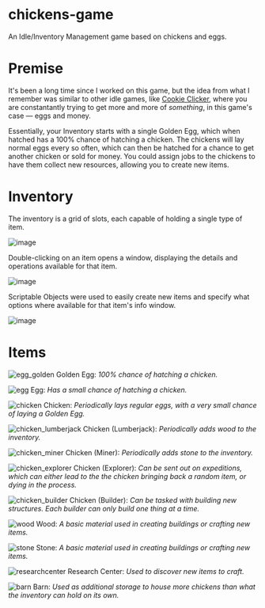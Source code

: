 # chickens-game
 An Idle/Inventory Management game based on chickens and eggs.
 
# Premise
 It's been a long time since I worked on this game, but the idea from what I remember was similar to other idle games, like [Cookie Clicker](https://orteil.dashnet.org/cookieclicker/), where you are constantantly trying to get more and more of *something*, in this game's case — eggs and money.

Essentially, your Inventory starts with a single Golden Egg, which when hatched has a 100% chance of hatching a chicken. The chickens will lay normal eggs every so often, which can then be hatched for a chance to get another chicken or sold for money. You could assign jobs to the chickens to have them collect new resources, allowing you to create new items.

# Inventory
The inventory is a grid of slots, each capable of holding a single type of item.

![image](https://user-images.githubusercontent.com/44419210/122652849-e572c100-d0f5-11eb-9eb9-c7a8abdc5034.png)

Double-clicking on an item opens a window, displaying the details and operations available for that item.

![image](https://user-images.githubusercontent.com/44419210/122652920-55814700-d0f6-11eb-820a-bf052dcf7e07.png)

Scriptable Objects were used to easily create new items and specify what options where available for that item's info window.

![image](https://user-images.githubusercontent.com/44419210/122652984-9711f200-d0f6-11eb-9433-95702b8ea696.png)
 
# Items
![egg_golden](https://user-images.githubusercontent.com/44419210/122652558-53b68400-d0f4-11eb-9312-12f3cf4c379d.png) Golden Egg: *100% chance of hatching a chicken.*

![egg](https://user-images.githubusercontent.com/44419210/122652496-194ce700-d0f4-11eb-8e6d-f4c30ea09e5e.png) Egg: *Has a small chance of hatching a chicken.*

![chicken](https://user-images.githubusercontent.com/44419210/122652580-6630bd80-d0f4-11eb-826c-8f55f0671844.png) Chicken: *Periodically lays regular eggs, with a very small chance of laying a Golden Egg.*

![chicken_lumberjack](https://user-images.githubusercontent.com/44419210/122652606-8bbdc700-d0f4-11eb-9a8d-610d45c75f05.png) Chicken (Lumberjack): *Periodically adds wood to the inventory.*

![chicken_miner](https://user-images.githubusercontent.com/44419210/122652634-a728d200-d0f4-11eb-9e3a-265c8e94f7b5.png) Chicken (Miner): *Periodically adds stone to the inventory.*

![chicken_explorer](https://user-images.githubusercontent.com/44419210/122652665-c45da080-d0f4-11eb-91a7-75f4bd6078a6.png) Chicken (Explorer): *Can be sent out on expeditions, which can either lead to the the chicken bringing back a random item, or dying in the process.*

![chicken_builder](https://user-images.githubusercontent.com/44419210/122652715-fa028980-d0f4-11eb-9609-9f1e644aa652.png) Chicken (Builder): *Can be tasked with building new structures. Each builder can only build one thing at a time.*

![wood](https://user-images.githubusercontent.com/44419210/122652741-2a4a2800-d0f5-11eb-9d85-b458aa18f53b.png) Wood: *A basic material used in creating buildings or crafting new items.*

![stone](https://user-images.githubusercontent.com/44419210/122652752-4057e880-d0f5-11eb-8d78-e05c1775f480.png) Stone: *A basic material used in creating buildings or crafting new items.*

![researchcenter](https://user-images.githubusercontent.com/44419210/122652766-5f567a80-d0f5-11eb-8e21-5cbfc5eb7a11.png) Research Center: *Used to discover new items to craft.*

![barn](https://user-images.githubusercontent.com/44419210/122652777-7006f080-d0f5-11eb-9975-b4b52053556c.png) Barn: *Used as additional storage to house more chickens than what the inventory can hold on its own.*









